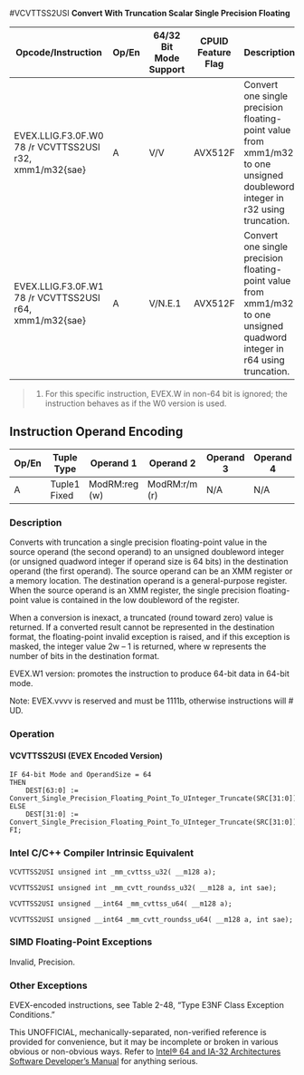 #VCVTTSS2USI
**Convert With Truncation Scalar Single Precision Floating**

| Opcode/Instruction                                      | Op/En | 64/32 Bit Mode Support | CPUID Feature Flag | Description                                                                                                                 |
| ------------------------------------------------------- | ----- | ---------------------- | ------------------ | --------------------------------------------------------------------------------------------------------------------------- |
| EVEX.LLIG.F3.0F.W0 78 /r VCVTTSS2USI r32, xmm1/m32{sae} | A     | V/V                    | AVX512F            | Convert one single precision floating-point value from xmm1/m32 to one unsigned doubleword integer in r32 using truncation. |
| EVEX.LLIG.F3.0F.W1 78 /r VCVTTSS2USI r64, xmm1/m32{sae} | A     | V/N.E.1                | AVX512F            | Convert one single precision floating-point value from xmm1/m32 to one unsigned quadword integer in r64 using truncation.   |

> 1. For this specific instruction, EVEX.W in non-64 bit is ignored; the instruction behaves as if the W0 version is used.

## Instruction Operand Encoding

| Op/En | Tuple Type   | Operand 1     | Operand 2     | Operand 3 | Operand 4 |
| ----- | ------------ | ------------- | ------------- | --------- | --------- |
| A     | Tuple1 Fixed | ModRM:reg (w) | ModRM:r/m (r) | N/A       | N/A       |

### Description

Converts with truncation a single precision floating-point value in the source operand (the second operand) to an unsigned doubleword integer (or unsigned quadword integer if operand size is 64 bits) in the destination operand (the first operand). The source operand can be an XMM register or a memory location. The destination operand is a general-purpose register. When the source operand is an XMM register, the single precision floating-point value is contained in the low doubleword of the register.

When a conversion is inexact, a truncated (round toward zero) value is returned. If a converted result cannot be represented in the destination format, the floating-point invalid exception is raised, and if this exception is masked, the integer value 2w – 1 is returned, where w represents the number of bits in the destination format.

EVEX.W1 version: promotes the instruction to produce 64-bit data in 64-bit mode.

Note: EVEX.vvvv is reserved and must be 1111b, otherwise instructions will #​​​UD.

### Operation

#### VCVTTSS2USI (EVEX Encoded Version)

```
IF 64-bit Mode and OperandSize = 64
THEN
    DEST[63:0] := Convert_Single_Precision_Floating_Point_To_UInteger_Truncate(SRC[31:0]);
ELSE
    DEST[31:0] := Convert_Single_Precision_Floating_Point_To_UInteger_Truncate(SRC[31:0]);
FI;

```

### Intel C/C++ Compiler Intrinsic Equivalent

```
VCVTTSS2USI unsigned int _mm_cvttss_u32( __m128 a);

```

```
VCVTTSS2USI unsigned int _mm_cvtt_roundss_u32( __m128 a, int sae);

```

```
VCVTTSS2USI unsigned __int64 _mm_cvttss_u64( __m128 a);

```

```
VCVTTSS2USI unsigned __int64 _mm_cvtt_roundss_u64( __m128 a, int sae);

```

### SIMD Floating-Point Exceptions

Invalid, Precision.

### Other Exceptions

EVEX-encoded instructions, see Table 2-48, “Type E3NF Class Exception Conditions.”

This UNOFFICIAL, mechanically-separated, non-verified reference is provided for convenience, but it may be
incomplete or broken in various obvious or non-obvious
ways. Refer to [Intel® 64 and IA-32 Architectures Software Developer’s Manual](https://software.intel.com/en-us/download/intel-64-and-ia-32-architectures-sdm-combined-volumes-1-2a-2b-2c-2d-3a-3b-3c-3d-and-4) for anything serious.

